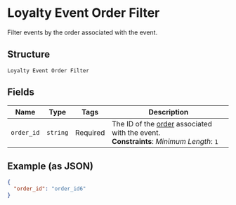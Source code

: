 
# Loyalty Event Order Filter

Filter events by the order associated with the event.

## Structure

`Loyalty Event Order Filter`

## Fields

| Name | Type | Tags | Description |
|  --- | --- | --- | --- |
| `order_id` | `string` | Required | The ID of the [order](/doc/models/order.md) associated with the event.<br>**Constraints**: *Minimum Length*: `1` |

## Example (as JSON)

```json
{
  "order_id": "order_id6"
}
```

